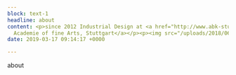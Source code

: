 ```yaml
---
block: text-1
headline: about
content: <p>since 2012 Industrial Design at <a href="http://www.abk-stuttgart.de/">State
  Academie of fine Arts, Stuttgart</a></p><p><img src="/uploads/2018/06/21/drone-photo.jpeg"></p>
date: 2019-03-17 09:14:17 +0000

---
```

about